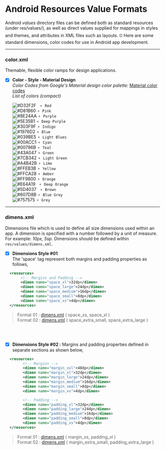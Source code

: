 # Android Resources Value Formats
Android *values* directory files can be defined both as standard resources (under res/values/), as well as direct values supplied for mappings in styles and themes, and attributes in XML files such as layouts.
⛻ Here are some standard dimensions, color codes for use in Android app development.

---
### color.xml
Themable, flexible color ramps for design applications.
  - [x] **Color - Style - Material Design** <br/>
  *Color Codes from Google's Material design color palette:* [Material color codes](https://github.com/rshavinda/android-resources-value-formats/blob/main/Color%20Codes/colors.xml) <br/>
  *List of colors (compact)* <br/>

  
      ![#D32F2F](https://via.placeholder.com/15/D32F2F/000000?text=+) ` ⚬ Red` <br/>
      ![#D81B60](https://via.placeholder.com/15/D81B60/000000?text=+) ` ⚬ Pink ` <br/>
      ![#8E24AA](https://via.placeholder.com/15/8E24AA/000000?text=+) ` ⚬ Purple ` <br/>
      ![#5E35B1](https://via.placeholder.com/15/5E35B1/000000?text=+) ` ⚬ Deep Purple ` <br/>
      ![#303F9F](https://via.placeholder.com/15/303F9F/000000?text=+) ` ⚬ Indigo ` <br/>
      ![#1976D2](https://via.placeholder.com/15/1976D2/000000?text=+) ` ⚬ Blue ` <br/>
      ![#039BE5](https://via.placeholder.com/15/039BE5/000000?text=+) ` ⚬ Light Blues ` <br/>
      ![#00ACC1](https://via.placeholder.com/15/00ACC1/000000?text=+) ` ⚬ Cyan ` <br/>
      ![#00796B](https://via.placeholder.com/15/00796B/000000?text=+) ` ⚬ Teal ` <br/>
      ![#43A047](https://via.placeholder.com/15/43A047/000000?text=+) ` ⚬ Green ` <br/>
      ![#7CB342](https://via.placeholder.com/15/7CB342/000000?text=+) ` ⚬ Light Green ` <br/>
      ![#A4B42B](https://via.placeholder.com/15/A4B42B/000000?text=+) ` ⚬ Lime ` <br/>
      ![#FFEB3B](https://via.placeholder.com/15/FFEB3B/000000?text=+) ` ⚬ Yellow ` <br/>
      ![#FFCA28](https://via.placeholder.com/15/FFCA28/000000?text=+) ` ⚬ Amber ` <br/>
      ![#FF9800](https://via.placeholder.com/15/FF9800/000000?text=+) ` ⚬ Orange ` <br/>
      ![#E64A19](https://via.placeholder.com/15/E64A19/000000?text=+) ` ⚬ Deep Orange` <br/>
      ![#5D4037](https://via.placeholder.com/15/5D4037/000000?text=+) ` ⚬ Brown` <br/>
      ![#607D8B](https://via.placeholder.com/15/607D8B/000000?text=+) ` ⚬ Blue Grey ` <br/>
      ![#757575](https://via.placeholder.com/15/757575/000000?text=+) ` ⚬ Grey ` <br/>

---
### dimens.xml
Dimensions file which is used to define all size dimensions used within an app. A dimension is specified with a number followed by a unit of measure. For example: *10px, 5sp*. Dimensions should be defined within `res/values/dimens.xml`.

  - [x] **Dimensions Style #01** <br/>
 The 'space' tag represent both margins and padding properties as follows,
```xml
  <resources>
       <!-- Margins and Padding -->
       <dimen name="space_xl">32dp</dimen>
       <dimen name="space_large">24dp</dimen>
       <dimen name="space_medium">16dp</dimen> 
       <dimen name="space_small">8dp</dimen>
       <dimen name="space_xs">4dp</dimen>
  </resources>
```
   > Format 01 : [dimens.xml](https://github.com/rshavinda/android-resources-value-formats/blob/main/Dimensions%20Style%20%2301/dimens-clean.xml) ( space_xs, space_xl ) <br/>
   > Format 02 : [dimens.xml](https://github.com/rshavinda/android-resources-value-formats/blob/main/Dimensions%20Style%20%2301/dimens.xml) ( space_extra_small, space_extra_large )
<br/>
<br/>

 - [x] **Dimensions Style #02 :** 
 Margins and padding properties defined in separate sections as shown below,
```xml
  <resources>
        <!-- Margins -->
        <dimen name="margin_xxl">48dp</dimen>
        <dimen name="margin_xl">32dp</dimen>
        <dimen name="margin_large">24dp</dimen>
        <dimen name="margin_medium">16dp</dimen> 
        <dimen name="margin_small">8dp</dimen>
        <dimen name="margin_xs">4dp</dimen>

        <!-- Padding -->
        <dimen name="padding_xl">32dp</dimen>
        <dimen name="padding_large">24dp</dimen>
        <dimen name="padding_medium">16dp</dimen>
        <dimen name="padding_small">8dp</dimen>
        <dimen name="padding_xs">4dp</dimen>
  </resources>
```
   > Format 01 : [dimens.xml](https://github.com/rshavinda/android-resources-value-formats/blob/main/Dimensions%20Style%20%2302/dimens-clean.xml) ( margin_xs, padding_xl ) <br/>
   > Format 02 : [dimens.xml](https://github.com/rshavinda/android-resources-value-formats/blob/main/Dimensions%20Style%20%2302/dimesns.xml) ( margin_extra_small, padding_extra_large )
